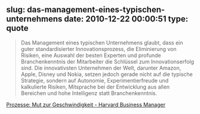 slug: das-management-eines-typischen-unternehmens
date: 2010-12-22 00:00:51
type: quote
---

> Das Management eines typischen Unternehmens glaubt, dass ein guter standardisierter Innovationsprozess, die Eliminierung von Risiken, eine Auswahl der besten Experten und profunde Branchenkenntnis der Mitarbeiter die Schlüssel zum Innovationserfolg sind. Die innovativsten Unternehmen der Welt, darunter Amazon, Apple, Disney und Nokia, setzen jedoch gerade nicht auf die typische Strategie, sondern auf Autonomie, Experimentierfreude und kalkulierte Risiken, Mitsprache bei der Entwicklung aus allen Bereichen und hohe Intelligenz statt Branchenkenntnis.

[Prozesse: Mut zur Geschwindigkeit - Harvard Business Manager](http://www.harvardbusinessmanager.de/heft/artikel/a-719983.html)
